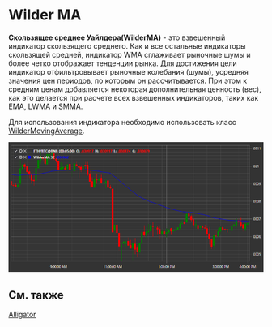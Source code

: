 # Wilder MA

**Скользящее среднее Уайлдера(WilderMA)** \- это взвешенный индикатор скользящего среднего. Как и все остальные индикаторы скользящей средней, индикатор WMA сглаживает рыночные шумы и более четко отображает тенденции рынка. Для достижения цели индикатор отфильтровывает рыночные колебания (шумы), усредняя значения цен периодов, по которым он рассчитывается. При этом к средним ценам добавляется некоторая дополнительная ценность (вес), как это делается при расчете всех взвешенных индикаторов, таких как EMA, LWMA и SMMA.

Для использования индикатора необходимо использовать класс [WilderMovingAverage](xref:StockSharp.Algo.Indicators.WilderMovingAverage). 

![IndicatorWilderMovingAverage](../images/IndicatorWilderMovingAverage.png)

## См. также

[Alligator](IndicatorAlligator.md)
